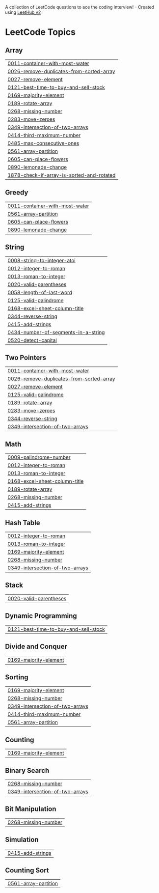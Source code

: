 A collection of LeetCode questions to ace the coding interview! - Created using [LeetHub v2](https://github.com/arunbhardwaj/LeetHub-2.0)
<!---LeetCode Topics Start-->
# LeetCode Topics
## Array
|  |
| ------- |
| [0011-container-with-most-water](https://github.com/Madhusudan-Gurjar/LeetCode/tree/master/0011-container-with-most-water) |
| [0026-remove-duplicates-from-sorted-array](https://github.com/Madhusudan-Gurjar/LeetCode/tree/master/0026-remove-duplicates-from-sorted-array) |
| [0027-remove-element](https://github.com/Madhusudan-Gurjar/LeetCode/tree/master/0027-remove-element) |
| [0121-best-time-to-buy-and-sell-stock](https://github.com/Madhusudan-Gurjar/LeetCode/tree/master/0121-best-time-to-buy-and-sell-stock) |
| [0169-majority-element](https://github.com/Madhusudan-Gurjar/LeetCode/tree/master/0169-majority-element) |
| [0189-rotate-array](https://github.com/Madhusudan-Gurjar/LeetCode/tree/master/0189-rotate-array) |
| [0268-missing-number](https://github.com/Madhusudan-Gurjar/LeetCode/tree/master/0268-missing-number) |
| [0283-move-zeroes](https://github.com/Madhusudan-Gurjar/LeetCode/tree/master/0283-move-zeroes) |
| [0349-intersection-of-two-arrays](https://github.com/Madhusudan-Gurjar/LeetCode/tree/master/0349-intersection-of-two-arrays) |
| [0414-third-maximum-number](https://github.com/Madhusudan-Gurjar/LeetCode/tree/master/0414-third-maximum-number) |
| [0485-max-consecutive-ones](https://github.com/Madhusudan-Gurjar/LeetCode/tree/master/0485-max-consecutive-ones) |
| [0561-array-partition](https://github.com/Madhusudan-Gurjar/LeetCode/tree/master/0561-array-partition) |
| [0605-can-place-flowers](https://github.com/Madhusudan-Gurjar/LeetCode/tree/master/0605-can-place-flowers) |
| [0890-lemonade-change](https://github.com/Madhusudan-Gurjar/LeetCode/tree/master/0890-lemonade-change) |
| [1878-check-if-array-is-sorted-and-rotated](https://github.com/Madhusudan-Gurjar/LeetCode/tree/master/1878-check-if-array-is-sorted-and-rotated) |
## Greedy
|  |
| ------- |
| [0011-container-with-most-water](https://github.com/Madhusudan-Gurjar/LeetCode/tree/master/0011-container-with-most-water) |
| [0561-array-partition](https://github.com/Madhusudan-Gurjar/LeetCode/tree/master/0561-array-partition) |
| [0605-can-place-flowers](https://github.com/Madhusudan-Gurjar/LeetCode/tree/master/0605-can-place-flowers) |
| [0890-lemonade-change](https://github.com/Madhusudan-Gurjar/LeetCode/tree/master/0890-lemonade-change) |
## String
|  |
| ------- |
| [0008-string-to-integer-atoi](https://github.com/Madhusudan-Gurjar/LeetCode/tree/master/0008-string-to-integer-atoi) |
| [0012-integer-to-roman](https://github.com/Madhusudan-Gurjar/LeetCode/tree/master/0012-integer-to-roman) |
| [0013-roman-to-integer](https://github.com/Madhusudan-Gurjar/LeetCode/tree/master/0013-roman-to-integer) |
| [0020-valid-parentheses](https://github.com/Madhusudan-Gurjar/LeetCode/tree/master/0020-valid-parentheses) |
| [0058-length-of-last-word](https://github.com/Madhusudan-Gurjar/LeetCode/tree/master/0058-length-of-last-word) |
| [0125-valid-palindrome](https://github.com/Madhusudan-Gurjar/LeetCode/tree/master/0125-valid-palindrome) |
| [0168-excel-sheet-column-title](https://github.com/Madhusudan-Gurjar/LeetCode/tree/master/0168-excel-sheet-column-title) |
| [0344-reverse-string](https://github.com/Madhusudan-Gurjar/LeetCode/tree/master/0344-reverse-string) |
| [0415-add-strings](https://github.com/Madhusudan-Gurjar/LeetCode/tree/master/0415-add-strings) |
| [0434-number-of-segments-in-a-string](https://github.com/Madhusudan-Gurjar/LeetCode/tree/master/0434-number-of-segments-in-a-string) |
| [0520-detect-capital](https://github.com/Madhusudan-Gurjar/LeetCode/tree/master/0520-detect-capital) |
## Two Pointers
|  |
| ------- |
| [0011-container-with-most-water](https://github.com/Madhusudan-Gurjar/LeetCode/tree/master/0011-container-with-most-water) |
| [0026-remove-duplicates-from-sorted-array](https://github.com/Madhusudan-Gurjar/LeetCode/tree/master/0026-remove-duplicates-from-sorted-array) |
| [0027-remove-element](https://github.com/Madhusudan-Gurjar/LeetCode/tree/master/0027-remove-element) |
| [0125-valid-palindrome](https://github.com/Madhusudan-Gurjar/LeetCode/tree/master/0125-valid-palindrome) |
| [0189-rotate-array](https://github.com/Madhusudan-Gurjar/LeetCode/tree/master/0189-rotate-array) |
| [0283-move-zeroes](https://github.com/Madhusudan-Gurjar/LeetCode/tree/master/0283-move-zeroes) |
| [0344-reverse-string](https://github.com/Madhusudan-Gurjar/LeetCode/tree/master/0344-reverse-string) |
| [0349-intersection-of-two-arrays](https://github.com/Madhusudan-Gurjar/LeetCode/tree/master/0349-intersection-of-two-arrays) |
## Math
|  |
| ------- |
| [0009-palindrome-number](https://github.com/Madhusudan-Gurjar/LeetCode/tree/master/0009-palindrome-number) |
| [0012-integer-to-roman](https://github.com/Madhusudan-Gurjar/LeetCode/tree/master/0012-integer-to-roman) |
| [0013-roman-to-integer](https://github.com/Madhusudan-Gurjar/LeetCode/tree/master/0013-roman-to-integer) |
| [0168-excel-sheet-column-title](https://github.com/Madhusudan-Gurjar/LeetCode/tree/master/0168-excel-sheet-column-title) |
| [0189-rotate-array](https://github.com/Madhusudan-Gurjar/LeetCode/tree/master/0189-rotate-array) |
| [0268-missing-number](https://github.com/Madhusudan-Gurjar/LeetCode/tree/master/0268-missing-number) |
| [0415-add-strings](https://github.com/Madhusudan-Gurjar/LeetCode/tree/master/0415-add-strings) |
## Hash Table
|  |
| ------- |
| [0012-integer-to-roman](https://github.com/Madhusudan-Gurjar/LeetCode/tree/master/0012-integer-to-roman) |
| [0013-roman-to-integer](https://github.com/Madhusudan-Gurjar/LeetCode/tree/master/0013-roman-to-integer) |
| [0169-majority-element](https://github.com/Madhusudan-Gurjar/LeetCode/tree/master/0169-majority-element) |
| [0268-missing-number](https://github.com/Madhusudan-Gurjar/LeetCode/tree/master/0268-missing-number) |
| [0349-intersection-of-two-arrays](https://github.com/Madhusudan-Gurjar/LeetCode/tree/master/0349-intersection-of-two-arrays) |
## Stack
|  |
| ------- |
| [0020-valid-parentheses](https://github.com/Madhusudan-Gurjar/LeetCode/tree/master/0020-valid-parentheses) |
## Dynamic Programming
|  |
| ------- |
| [0121-best-time-to-buy-and-sell-stock](https://github.com/Madhusudan-Gurjar/LeetCode/tree/master/0121-best-time-to-buy-and-sell-stock) |
## Divide and Conquer
|  |
| ------- |
| [0169-majority-element](https://github.com/Madhusudan-Gurjar/LeetCode/tree/master/0169-majority-element) |
## Sorting
|  |
| ------- |
| [0169-majority-element](https://github.com/Madhusudan-Gurjar/LeetCode/tree/master/0169-majority-element) |
| [0268-missing-number](https://github.com/Madhusudan-Gurjar/LeetCode/tree/master/0268-missing-number) |
| [0349-intersection-of-two-arrays](https://github.com/Madhusudan-Gurjar/LeetCode/tree/master/0349-intersection-of-two-arrays) |
| [0414-third-maximum-number](https://github.com/Madhusudan-Gurjar/LeetCode/tree/master/0414-third-maximum-number) |
| [0561-array-partition](https://github.com/Madhusudan-Gurjar/LeetCode/tree/master/0561-array-partition) |
## Counting
|  |
| ------- |
| [0169-majority-element](https://github.com/Madhusudan-Gurjar/LeetCode/tree/master/0169-majority-element) |
## Binary Search
|  |
| ------- |
| [0268-missing-number](https://github.com/Madhusudan-Gurjar/LeetCode/tree/master/0268-missing-number) |
| [0349-intersection-of-two-arrays](https://github.com/Madhusudan-Gurjar/LeetCode/tree/master/0349-intersection-of-two-arrays) |
## Bit Manipulation
|  |
| ------- |
| [0268-missing-number](https://github.com/Madhusudan-Gurjar/LeetCode/tree/master/0268-missing-number) |
## Simulation
|  |
| ------- |
| [0415-add-strings](https://github.com/Madhusudan-Gurjar/LeetCode/tree/master/0415-add-strings) |
## Counting Sort
|  |
| ------- |
| [0561-array-partition](https://github.com/Madhusudan-Gurjar/LeetCode/tree/master/0561-array-partition) |
<!---LeetCode Topics End-->